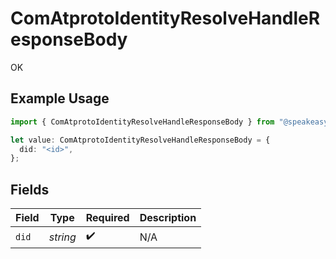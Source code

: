 # ComAtprotoIdentityResolveHandleResponseBody

OK

## Example Usage

```typescript
import { ComAtprotoIdentityResolveHandleResponseBody } from "@speakeasy-sdks/bluesky/models/operations";

let value: ComAtprotoIdentityResolveHandleResponseBody = {
  did: "<id>",
};
```

## Fields

| Field              | Type               | Required           | Description        |
| ------------------ | ------------------ | ------------------ | ------------------ |
| `did`              | *string*           | :heavy_check_mark: | N/A                |